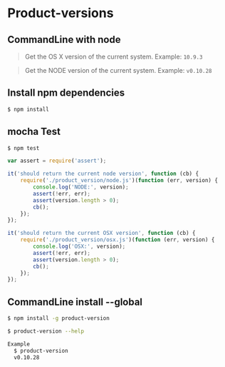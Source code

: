 
# Product-versions

## CommandLine with node

> Get the OS X version of the current system. Example: `10.9.3`

> Get the NODE version of the current system. Example: `v0.10.28`


## Install npm dependencies

```sh
$ npm install
```


## mocha Test

```js
$ npm test
```


```js
var assert = require('assert');

it('should return the current node version', function (cb) {
	require('./product_version/node.js')(function (err, version) {
		console.log('NODE:', version);
		assert(!err, err);
		assert(version.length > 0);
		cb();
	});
});

it('should return the current OSX version', function (cb) {
	require('./product_version/osx.js')(function (err, version) {
		console.log('OSX:', version);
		assert(!err, err);
		assert(version.length > 0);
		cb();
	});
});
```


## CommandLine install --global

```sh
$ npm install -g product-version
```

```sh
$ product-version --help

Example
  $ product-version
  v0.10.28
```

